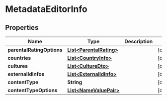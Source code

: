 

# MetadataEditorInfo


## Properties

| Name | Type | Description | Notes |
|------------ | ------------- | ------------- | -------------|
|**parentalRatingOptions** | [**List&lt;ParentalRating&gt;**](ParentalRating.md) |  |  [optional] |
|**countries** | [**List&lt;CountryInfo&gt;**](CountryInfo.md) |  |  [optional] |
|**cultures** | [**List&lt;CultureDto&gt;**](CultureDto.md) |  |  [optional] |
|**externalIdInfos** | [**List&lt;ExternalIdInfo&gt;**](ExternalIdInfo.md) |  |  [optional] |
|**contentType** | **String** |  |  [optional] |
|**contentTypeOptions** | [**List&lt;NameValuePair&gt;**](NameValuePair.md) |  |  [optional] |




